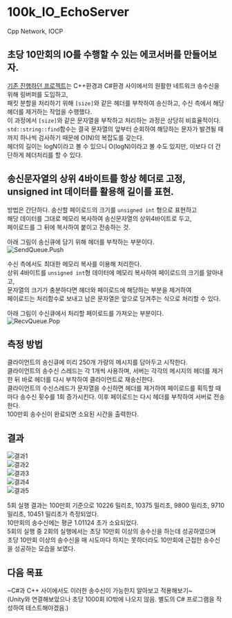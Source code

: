 # 100k_IO_EchoServer
Cpp Network, IOCP

## 초당 10만회의 IO를 수행할 수 있는 에코서버를 만들어보자.
[기존 진행하던 프로젝트](https://github.com/SuhYC/RPGServer)는 C++환경과 C#환경 사이에서의 원활한 네트워크 송수신을 위해 링버퍼를 도입하고, <br/>
패킷 분할을 처리하기 위해 ```[size]```와 같은 헤더를 부착하여 송신하고, 수신 측에서 해당 헤더를 제거하는 작업을 수행했다. <br/>
이 과정에서 ```[size]```와 같은 문자열을 부착하고 처리하는 과정은 상당히 비효율적이다. <br/>
```std::string::find```함수는 결국 문자열의 앞부터 순회하여 해당하는 문자가 발견될 때까지 하나씩 검사하기 때문에 O(N)의 복잡도를 갖는다. <br/>
헤더의 길이는 logN이라고 볼 수 있으니 O(logN)이라고 볼 수도 있지만, 이보다 더 간단하게 헤더처리를 할 수 있다. <br/>

## 송신문자열의 상위 4바이트를 항상 헤더로 고정, unsigned int 데이터를 활용해 길이를 표현.
방법은 간단하다. 송신할 페이로드의 크기를 ```unsigned int``` 형으로 표현하고 <br/>
해당 데이터를 그대로 메모리 복사하여 송신문자열의 상위4바이트로 두고, <br/>
페이로드를 그 뒤에 복사하여 붙이고 전송하는 것. <br/>

아래 그림이 송신큐에 담기 위해 헤더를 부착하는 부분이다. <br/>
![SendQueue.Push](https://github.com/SuhYC/100k_IO_EchoServer/blob/main/push.png)

수신 측에서도 최대한 메모리 복사를 이용해 처리한다. <br/>
상위 4바이트를 ```unsigned int```형 데이터에 메모리 복사하여 페이로드의 크기를 알아내고, <br/>
문자열의 크기가 충분하다면 헤더와 페이로드에 해당하는 부분을 제거하여 <br/>
페이로드는 처리함수로 보내고 남은 문자열은 앞으로 당겨주는 식으로 처리할 수 있다. <br/>

아래 그림이 수신큐에서 처리할 페이로드를 가져오는 부분이다. <br/>
![RecvQueue.Pop](https://github.com/SuhYC/100k_IO_EchoServer/blob/main/HandleHeader.png)

## 측정 방법
클라이언트의 송신큐에 미리 250개 가량의 메시지를 담아두고 시작한다.<br/>
클라이언트의 송수신 스레드는 각 1개씩 사용하며, 서버는 각각의 메시지의 헤더를 제거한 뒤 바로 헤더를 다시 부착하여 클라이언트로 재송신한다. <br/>
클라이언트의 수신스레드가 문자열을 수신하면 헤더를 제거하여 페이로드를 획득할 때마다 송수신 횟수를 1회 증가시킨다. 이후 페이로드는 다시 헤더를 부착하여 서버로 전송한다.<br/>
100만회 송수신이 완료되면 소요된 시간을 출력한다.

## 결과
![결과1](https://github.com/SuhYC/100k_IO_EchoServer/blob/main/1.png) <br/>
![결과2](https://github.com/SuhYC/100k_IO_EchoServer/blob/main/2.png) <br/>
![결과3](https://github.com/SuhYC/100k_IO_EchoServer/blob/main/3.png) <br/>
![결과4](https://github.com/SuhYC/100k_IO_EchoServer/blob/main/4.png) <br/>
![결과5](https://github.com/SuhYC/100k_IO_EchoServer/blob/main/5.png) <br/>

5회 실행 결과는 100만회 기준으로 10226 밀리초, 10375 밀리초, 9800 밀리초, 9710 밀리초, 10451 밀리초가 측정되었다. <br/>
10만회의 송수신에는 평균 1.01124 초가 소요되었다. <br/>
5회의 실행 중 2회의 실행에서는 초당 10만회 이상의 송수신을 하는데 성공하였으며 <br/>
초당 10만회 이상의 송수신을 매 시도마다 하지는 못하더라도 10만회에 근접한 송수신을 성공하는 모습을 보였다.

## 다음 목표
~C#과 C++ 사이에서도 이러한 송수신이 가능한지 알아보고 적용해보기~ <br/>
(Unity와 연결해보았으나 초당 1000회 IO밖에 나오지 않음. 별도의 C# 프로그램을 작성하여 테스트해야겠음.)
